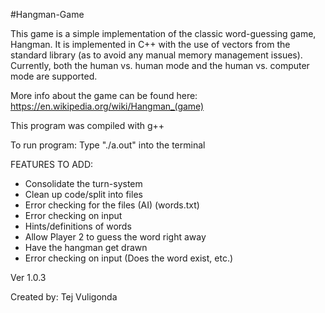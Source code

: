 #Hangman-Game

This game is a simple implementation of the classic word-guessing game, Hangman. It is implemented in C++ with the use of vectors from the standard library (as to avoid any manual memory management issues). Currently, both the human vs. human mode and the human vs. computer mode are supported.

More info about the game can be found here: https://en.wikipedia.org/wiki/Hangman_(game)

This program was compiled with g++

To run program: Type "./a.out" into the terminal

FEATURES TO ADD:
 *  Consolidate the turn-system
 *  Clean up code/split into files
 *  Error checking for the files (AI) (words.txt)
 *  Error checking on input
 *  Hints/definitions of words
 *  Allow Player 2 to guess the word right away
 *  Have the hangman get drawn
 *  Error checking on input (Does the word exist, etc.)
 

Ver 1.0.3

Created by: Tej Vuligonda
